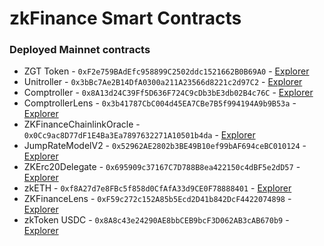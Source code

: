 # zkFinance Smart Contracts

### Deployed Mainnet contracts

- ZGT Token - `0xF2e759BAdEfc958899C2502ddc1521662B0B69A0` - [Explorer](https://explorer.zksync.io/address/0xF2e759BAdEfc958899C2502ddc1521662B0B69A0#contract)
- Unitroller - `0x3bBc7Ae2B14DfA0300a211A23566d8221c2d97C2` - [Explorer](https://explorer.zksync.io/address/0x3bBc7Ae2B14DfA0300a211A23566d8221c2d97C2#contract)
- Comptroller - `0x8A13d24C39Ff5D636F724C9cDb3bE3db02B4c76C` - [Explorer](https://explorer.zksync.io/address/0x8A13d24C39Ff5D636F724C9cDb3bE3db02B4c76C#contract)
- ComptrollerLens - `0x3b41787CbC004d45EA7CBe7B5f994194A9b9B53a` - [Explorer](https://explorer.zksync.io/address/0x3b41787CbC004d45EA7CBe7B5f994194A9b9B53a#contract)
- ZKFinanceChainlinkOracle - `0x0Cc9ac8D77dF1E4Ba3Ea7897632271A10501b4da` - [Explorer](https://explorer.zksync.io/address/0x0Cc9ac8D77dF1E4Ba3Ea7897632271A10501b4da#contract)
- JumpRateModelV2 - `0x52962AE2802b3BE49B10ef99bAF694ceBC010124` - [Explorer](https://explorer.zksync.io/address/0x52962AE2802b3BE49B10ef99bAF694ceBC010124#contract)
- ZKErc20Delegate - `0x695909c37167C7D788B8ea422150c4dBF5e2dD57` - [Explorer](https://explorer.zksync.io/address/0x695909c37167C7D788B8ea422150c4dBF5e2dD57#contract)
- zkETH - `0xf8A27d7e8FBc5f858d0CfAfA33d9CE0F78888401` - [Explorer](https://explorer.zksync.io/address/0xf8A27d7e8FBc5f858d0CfAfA33d9CE0F78888401#contract)
- ZKFinanceLens - `0xF59c272c152A85b5Ecd2D41b842DcF4422074898` - [Explorer](https://explorer.zksync.io/address/0xF59c272c152A85b5Ecd2D41b842DcF4422074898#contract)
- zkToken USDC - `0x8A8c43e24290AE8bbCEB9bcF3D062AB3cAB670b9` - [Explorer](https://explorer.zksync.io/address/0x8A8c43e24290AE8bbCEB9bcF3D062AB3cAB670b9#contract)